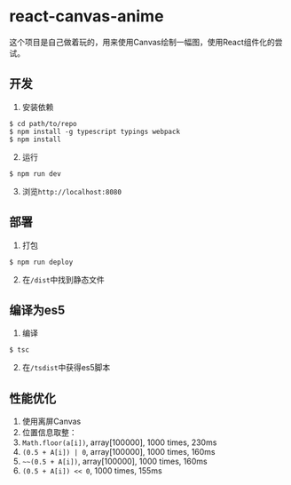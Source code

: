 # react-canvas-anime
这个项目是自己做着玩的，用来使用Canvas绘制一幅图，使用React组件化的尝试。

## 开发

1. 安装依赖
```shell
$ cd path/to/repo
$ npm install -g typescript typings webpack
$ npm install
```

2. 运行
```shell
$ npm run dev
```

3. 浏览`http://localhost:8080`

## 部署

1. 打包
```shell
$ npm run deploy
```

2. 在`/dist`中找到静态文件

## 编译为es5

1. 编译
```shell
$ tsc
```
2. 在`/tsdist`中获得es5脚本

## 性能优化

1. 使用离屏Canvas
2. 位置信息取整：
  1. `Math.floor(a[i])`, array[100000], 1000 times, 230ms
  2. `(0.5 + A[i]) | 0`, array[100000], 1000 times, 160ms
  3. `~~(0.5 + A[i])`, array[100000], 1000 times, 160ms
  4. `(0.5 + A[i]) << 0`, 1000 times, 155ms